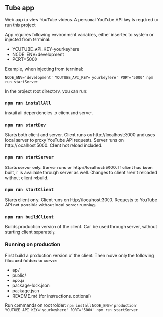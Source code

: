 ## Tube app

Web app to view YouTube videos. A personal YouTube API key is required to run this project.

App requires following environment variables, either inserted to system or injected from terminal:

* YOUTUBE_API_KEY=yourkeyhere
* NODE_ENV=development
* PORT=5000 

Example, when injecting from terminal:

`NODE_ENV='development' YOUTUBE_API_KEY='yourkeyhere' PORT='5000' npm run startServer`

In the project root directory, you can run:

### `npm run installAll`

Install all dependencies to client and server.

### `npm run startDev`

Starts both client and server. Client runs on http://localhost:3000 and uses local server to proxy YouTube API requests. Server runs on http://localhost:5000. Client hot reload included.

### `npm run startServer`

Starts server only. Server runs on http://localhost:5000. If client has been built, it is available through server as well. Changes to client aren't reloaded without client rebuild.

### `npm run startClient`

Starts client only. Client runs on http://localhost:3000. Requests to YouTube API not possible without local server running.

### `npm run buildClient`

Builds production version of the client. Can be used through server, without starting client separately.

### Running on production

First build a production version of the client. Then move only the following files and folders to server:

* api/
* public/
* app.js
* package-lock.json
* package.json
* README.md (for instructions, optional)

Run commands on root folder:
`npm install`
`NODE_ENV='production' YOUTUBE_API_KEY='yourkeyhere' PORT='5000' npm run startServer`



